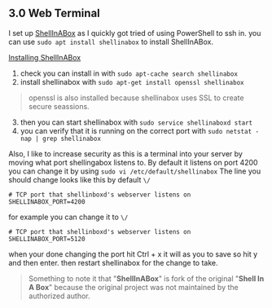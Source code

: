 
## 3.0 Web Terminal
I set up [ShellInABox](https://github.com/shellinabox/shellinabox) as I quickly got tried of using PowerShell to ssh in. you can use `sudo apt install shellinabox` to install ShellInABox. 

[Installing ShellInABox](https://www.tecmint.com/shell-in-a-box-a-web-based-ssh-terminal-to-access-remote-linux-servers/)

1. check you can install in with `sudo apt-cache search shellinabox`
2. install shellinabox with `sudo apt-get install openssl shellinabox`
> openssl is also installed because shellinabox uses SSL to create secure seassions.
3. then you can start shellinabox with `sudo service shellinaboxd start`
4. you can verify that it is running on the correct port with `sudo netstat -nap | grep shellinabox`


Also, I like to increase security as this is a terminal into your server by moving what port shellingabox listens to. 
By default it listens on port 4200 you can change it by using `sudo vi /etc/default/shellinabox` 
The line you should change looks like this by default `\/`
```
# TCP port that shellinboxd's webserver listens on 
SHELLINABOX_PORT=4200
```
for example you can change it to `\/`
```
# TCP port that shellinboxd's webserver listens on 
SHELLINABOX_PORT=5120
```
when your done changing the port hit Ctrl + x it will as you to save so hit y and then enter. then restart shellinabox for the change to take.

> Something to note it that "__ShellInABox__" is fork of the original "__Shell In A Box__" because the original project was not maintained by the authorized author.
